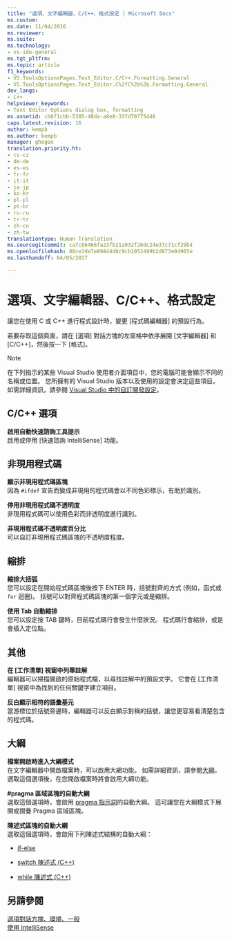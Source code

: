 ```yaml
---
title: "選項、文字編輯器、C/C++、格式設定 | Microsoft Docs"
ms.custom: 
ms.date: 11/04/2016
ms.reviewer: 
ms.suite: 
ms.technology:
- vs-ide-general
ms.tgt_pltfrm: 
ms.topic: article
f1_keywords:
- VS.ToolsOptionsPages.Text_Editor.C/C++.Formatting.General
- VS.ToolsOptionsPages.Text_Editor.C%2fC%2b%2b.Formatting.General
dev_langs:
- C++
helpviewer_keywords:
- Text Editor Options dialog box, formatting
ms.assetid: cb6f1cbb-5305-48da-a8e8-33fd70775d46
caps.latest.revision: 16
author: kempb
ms.author: kempb
manager: ghogen
translation.priority.ht:
- cs-cz
- de-de
- es-es
- fr-fr
- it-it
- ja-jp
- ko-kr
- pl-pl
- pt-br
- ru-ru
- tr-tr
- zh-cn
- zh-tw
translationtype: Human Translation
ms.sourcegitcommit: ca7c86466fa23fb21a932f26dc24e37c71cf29b4
ms.openlocfilehash: 80ce7de7e89844d8c9cb1052499b2d873e04965e
ms.lasthandoff: 04/05/2017

---
```

# <a name="options-text-editor-cc-formatting"></a>選項、文字編輯器、C/C++、格式設定
讓您在使用 C 或 C++ 進行程式設計時，變更 [程式碼編輯器] 的預設行為。  
  
 若要存取這個頁面，請在 [選項] 對話方塊的左窗格中依序展開 [文字編輯器] 和 [C/C++]，然後按一下 [格式]。  
  
> [!NOTE]
>  在下列指示的某些 Visual Studio 使用者介面項目中，您的電腦可能會顯示不同的名稱或位置。 您所擁有的 Visual Studio 版本以及使用的設定會決定這些項目。 如需詳細資訊，請參閱 [Visual Studio 中的自訂開發設定](http://msdn.microsoft.com/en-us/22c4debb-4e31-47a8-8f19-16f328d7dcd3)。  
  
## <a name="cc-options"></a>C/C++ 選項  
 **啟用自動快速諮詢工具提示**  
 啟用或停用 [快速諮詢 IntelliSense] 功能。  
  
## <a name="inactive-code"></a>非現用程式碼  
 **顯示非現用程式碼區塊**  
 因為 `#ifdef` 宣告而變成非現用的程式碼會以不同色彩標示，有助於識別。  
  
 **停用非現用程式碼不透明度**  
 非現用程式碼可以使用色彩而非透明度進行識別。  
  
 **非現用程式碼不透明度百分比**  
 可以自訂非現用程式碼區塊的不透明度程度。  
  
## <a name="indentation"></a>縮排  
 **縮排大括弧**  
 您可以設定在開始程式碼區塊後按下 ENTER 時，括號對齊的方式 (例如，函式或 `for` 迴圈)。 括號可以對齊程式碼區塊的第一個字元或是縮排。  
  
 **使用 Tab 自動縮排**  
 您可以設定按 TAB 鍵時，目前程式碼行會發生什麼狀況。 程式碼行會縮排，或是會插入定位點。  
  
## <a name="miscellaneous"></a>其他  
 **在 [工作清單] 視窗中列舉註解**  
 編輯器可以掃描開啟的原始程式檔，以尋找註解中的預設文字。 它會在 [工作清單] 視窗中為找到的任何關鍵字建立項目。  
  
 **反白顯示相符的語彙基元**  
 當游標位於括號旁邊時，編輯器可以反白顯示對稱的括號，讓您更容易看清楚包含的程式碼。  
  
## <a name="outlining"></a>大綱  
 **檔案開啟時進入大綱模式**  
 在文字編輯器中開啟檔案時，可以啟用大網功能。 如需詳細資訊，請參閱[大綱](../../ide/outlining.md)。 選取這個選項後，在您開啟檔案時將會啟用大綱功能。  
  
 **#pragma 區域區塊的自動大綱**  
 選取這個選項時，會啟用 [pragma 指示詞](/cpp/preprocessor/pragma-directives-and-the-pragma-keyword)的自動大綱。 這可讓您在大綱模式下展開或摺疊 Pragma 區域區塊。  
  
 **陳述式區塊的自動大綱**  
 選取這個選項時，會啟用下列陳述式結構的自動大綱：  
  
-   [if-else](/dotnet/csharp/language-reference/keywords/if-else)  
  
-   [switch 陳述式 (C++)](/cpp/cpp/switch-statement-cpp)  
  
-   [while 陳述式 (C++)](/cpp/cpp/while-statement-cpp)  
  
## <a name="see-also"></a>另請參閱  
 [選項對話方塊、環境、一般](../../ide/reference/general-environment-options-dialog-box.md)   
 [使用 IntelliSense](../../ide/using-intellisense.md)
